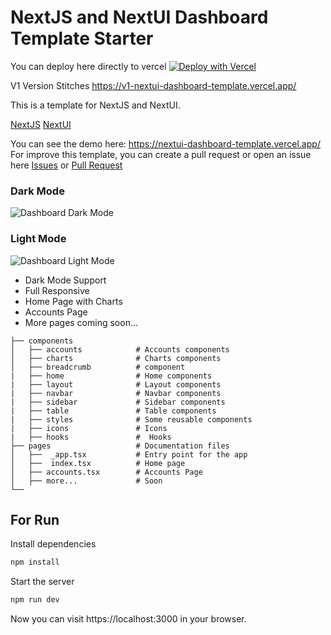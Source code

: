 # NextJS and NextUI Dashboard Template Starter

You can deploy here directly to vercel [![Deploy with Vercel](https://vercel.com/button)](https://vercel.com/import/project?template=https://github.com/Siumauricio/nextui-dashboard-template)


V1 Version Stitches https://v1-nextui-dashboard-template.vercel.app/

This is a template for NextJS and NextUI. 

[NextJS](https://nextjs.org/) 
[NextUI](https://nextui.org/)

You can see the demo here: https://nextui-dashboard-template.vercel.app/
For improve this template, you can create a pull request or open an issue here [Issues](https://github.com/Siumauricio/nextui-dashboard-template/issues) or [Pull Request](
    https://github.com/Siumauricio/nextui-dashboard-template/pulls)

### Dark Mode
![Dashboard Dark Mode](./public/dark.png)

### Light Mode
![Dashboard Light Mode](./public/light.png)



- Dark Mode Support
- Full Responsive
- Home Page with Charts
- Accounts Page
- More pages coming soon...

```
├── components
│   ├── accounts            # Accounts components
│   ├── charts              # Charts components
│   ├── breadcrumb          # component
|   ├── home                # Home components
|   ├── layout              # Layout components
|   ├── navbar              # Navbar components
|   ├── sidebar             # Sidebar components
|   ├── table               # Table components
|   ├── styles              # Some reusable components
|   ├── icons               # Icons
|   ├── hooks               #  Hooks
├── pages                   # Documentation files 
│   ├──  _app.tsx           # Entry point for the app
│   ├──  index.tsx          # Home page
│   ├── accounts.tsx        # Accounts Page
│   ├── more...             # Soon
└──

```
## For Run

Install dependencies

    
```bash
npm install
```

Start the server

    
        
```bash
npm run dev
```

Now you can visit https://localhost:3000 in your browser.
